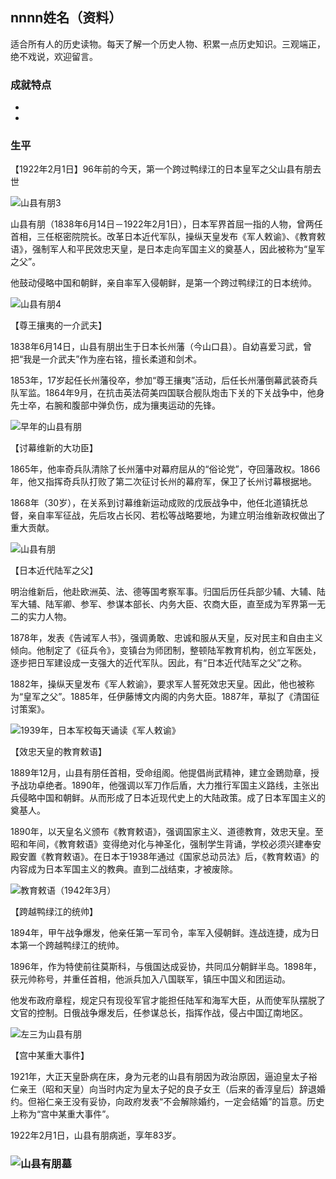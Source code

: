 ## nnnn姓名（资料）

适合所有人的历史读物。每天了解一个历史人物、积累一点历史知识。三观端正，绝不戏说，欢迎留言。  

### 成就特点

- ​
- ​


### 生平



【1922年2月1日】96年前的今天，第一个跨过鸭绿江的日本皇军之父山县有朋去世

![山县有朋3](山县有朋3.jpg)

山县有朋（1838年6月14日－1922年2月1日），日本军界首屈一指的人物，曾两任首相，三任枢密院院长。改革日本近代军队，操纵天皇发布《军人敕谕》、《教育敕语》，强制军人和平民效忠天皇，是日本走向军国主义的奠基人，因此被称为“皇军之父”。

他鼓动侵略中国和朝鲜，亲自率军入侵朝鲜，是第一个跨过鸭绿江的日本统帅。

![山县有朋4](山县有朋4.jpg)



【尊王攘夷的一介武夫】

1838年6月14日，山县有朋出生于日本长州藩（今山口县）。自幼喜爱习武，曾把“我是一介武夫”作为座右铭，擅长柔道和剑术。

1853年，17岁起任长州藩役卒，参加“尊王攘夷”活动，后任长州藩倒幕武装奇兵队军监。1864年9月，在抗击英法荷美四国联合舰队炮击下关的下关战争中，他身先士卒，右腕和腹部中弹负伤，成为攘夷运动的先锋。

![早年的山县有朋](早年的山县有朋.jpg)

【讨幕维新的大功臣】

1865年，他率奇兵队清除了长州藩中对幕府屈从的“俗论党”，夺回藩政权。1866年，他又指挥奇兵队打败了第二次征讨长州的幕府军，保卫了长州讨幕根据地。

1868年（30岁），在关系到讨幕维新运动成败的戊辰战争中，他任北道镇抚总督，亲自率军征战，先后攻占长冈、若松等战略要地，为建立明治维新政权做出了重大贡献。

![山县有朋](山县有朋.jpg)

【日本近代陆军之父】

明治维新后，他赴欧洲英、法、德等国考察军事。归国后历任兵部少辅、大辅、陆军大辅、陆军卿、参军、参谋本部长、内务大臣、农商大臣，直至成为军界第一无二的实力人物。

1878年，发表《告诫军人书》，强调勇敢、忠诚和服从天皇，反对民主和自由主义倾向。他制定了《征兵令》，变镇台为师团制，整顿陆军教育机构，创立军医处，逐步把日军建设成一支强大的近代军队。因此，有“日本近代陆军之父”之称。

1882年，操纵天皇发布《军人敕谕》，要求军人誓死效忠天皇。因此，他也被称为“皇军之父”。1885年，任伊藤博文内阁的内务大臣。1887年，草拟了《清国征讨策案》。

![1939年，日本军校每天诵读《军人敕谕》](1939年，日本军校每天诵读《军人敕谕》.jpg)

【效忠天皇的教育敕语】

1889年12月，山县有朋任首相，受命组阁。他提倡尚武精神，建立金鵄勋章，授予战功卓绝者。1890年，他强调以军刀作后盾，大力推行军国主义路线，主张出兵侵略中国和朝鲜。从而形成了日本近现代史上的大陆政策。成了日本军国主义的奠基人。

1890年，以天皇名义颁布《教育敕语》，强调国家主义、道德教育，效忠天皇。至昭和年间，《教育敕语》变得绝对化与神圣化，强制学生背诵，学校必须兴建奉安殿安置《教育敕语》。在日本于1938年通过《国家总动员法》后，《教育敕语》的内容成为日本军国主义的教典。直到二战结束，才被废除。

![教育敕语（1942年3月）](教育敕语（1942年3月）.jpg)

【跨越鸭绿江的统帅】

1894年，甲午战争爆发，他亲任第一军司令，率军入侵朝鲜。连战连捷，成为日本第一个跨越鸭绿江的统帅。

1896年，作为特使前往莫斯科，与俄国达成妥协，共同瓜分朝鲜半岛。1898年，获元帅称号，并重任首相，他派兵加入八国联军，镇压中国义和团运动。

他发布政府章程，规定只有现役军官才能担任陆军和海军大臣，从而使军队摆脱了文官的控制。日俄战争爆发后，任参谋总长，指挥作战，侵占中国辽南地区。

![左三为山县有朋](左三为山县有朋.jpg)

【宫中某重大事件】

1921年，大正天皇卧病在床，身为元老的山县有朋因为政治原因，逼迫皇太子裕仁亲王（昭和天皇）向当时内定为皇太子妃的良子女王（后来的香淳皇后）辞退婚约。但裕仁亲王没有妥协，向政府发表“不会解除婚约，一定会结婚”的旨意。历史上称为“宫中某重大事件”。

1922年2月1日，山县有朋病逝，享年83岁。

### ![山县有朋墓](山县有朋墓.jpg)




